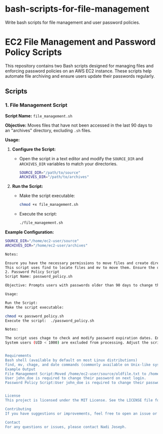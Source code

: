 # bash-scripts-for-file-management
Write bash scripts for file management and user password policies. 

# EC2 File Management and Password Policy Scripts

This repository contains two Bash scripts designed for managing files and enforcing password policies on an AWS EC2 instance. These scripts help automate file archiving and ensure users update their passwords regularly.

## Scripts

### 1. File Management Script

**Script Name:** `file_management.sh`

**Objective:** Moves files that have not been accessed in the last 90 days to an "archives" directory, excluding `.sh` files.

**Usage:**

1. **Configure the Script:**
   - Open the script in a text editor and modify the `SOURCE_DIR` and `ARCHIVES_DIR` variables to match your directories.

     ```bash
     SOURCE_DIR="/path/to/source"
     ARCHIVES_DIR="/path/to/archives"
     ```

2. **Run the Script:**
   - Make the script executable:
     ```bash
     chmod +x file_management.sh
     ```
   - Execute the script:
     ```bash
     ./file_management.sh
     ```

**Example Configuration:**

```bash
SOURCE_DIR="/home/ec2-user/source"
ARCHIVES_DIR="/home/ec2-user/archives"

Notes:

Ensure you have the necessary permissions to move files and create directories.
This script uses find to locate files and mv to move them. Ensure the directories exist or adjust the script to create them.
2. Password Policy Script
Script Name: password_policy.sh

Objective: Prompts users with passwords older than 90 days to change them on their next login.

Usage:

Run the Script:
Make the script executable:

chmod +x password_policy.sh
Execute the script:  ./password_policy.sh

Notes:

The script uses chage to check and modify password expiration dates. Ensure you have the necessary permissions to modify user accounts.
System users (UID < 1000) are excluded from processing. Adjust the script if needed based on your system's user management policies.


Requirements
Bash shell (available by default on most Linux distributions)
find, mv, chage, and date commands (commonly available on Unix-like systems)
Example Output
File Management Script:Moved /home/ec2-user/source/oldfile.txt to /home/ec2-user/archives
User john_doe is required to change their password on next login.
Password Policy Script:User john_doe is required to change their password on next login.


License
This project is licensed under the MIT License. See the LICENSE file for details.

Contributing
If you have suggestions or improvements, feel free to open an issue or submit a pull request. Contributions are welcome!

Contact
For any questions or issues, please contact Nadi Joseph.
